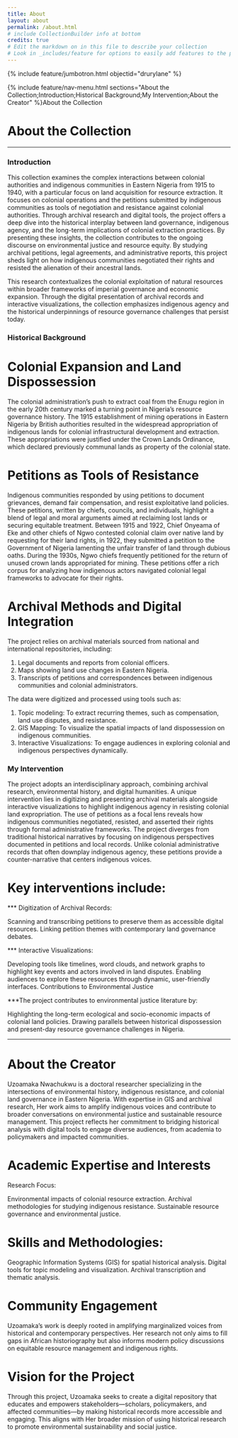 ```yaml
---
title: About
layout: about
permalink: /about.html
# include CollectionBuilder info at bottom
credits: true
# Edit the markdown on in this file to describe your collection
# Look in _includes/feature for options to easily add features to the page
---
```


{% include feature/jumbotron.html objectid="drurylane" %}

{% include feature/nav-menu.html sections="About the Collection;Introduction;Historical Background;My Intervention;About the Creator" %}About the Collection

# About the Collection
---
### Introduction

This collection examines the complex interactions between colonial authorities and indigenous communities in Eastern Nigeria from 1915 to 1940, with a particular focus on land acquisition for resource extraction. It focuses on  colonial  operations and the petitions submitted by indigenous communities as tools of negotiation and resistance against colonial authorities. Through archival research and digital tools, the project offers a deep dive into the historical interplay between land governance, indigenous agency, and the long-term implications of colonial extraction practices. By presenting these insights, the collection contributes to the ongoing discourse on environmental justice and resource equity. By studying archival petitions, legal agreements, and administrative reports, this project sheds light on how indigenous communities negotiated their rights and resisted the alienation of their ancestral lands.

This research contextualizes the colonial exploitation of natural resources within broader frameworks of imperial governance and economic expansion. Through the digital presentation of archival records and interactive visualizations, the collection emphasizes indigenous agency and the historical underpinnings of resource governance challenges that persist today.
### Historical Background

# Colonial Expansion and Land Dispossession

The colonial administration’s push to extract coal from the Enugu region in the early 20th century marked a turning point in Nigeria’s resource governance history. The 1915 establishment of mining operations in Eastern Nigeria by British authorities resulted in the widespread appropriation of indigenous lands for colonial infrastructural development and extraction. These appropriations were justified under the Crown Lands Ordinance, which declared previously communal lands as property of the colonial state.

# Petitions as Tools of Resistance

Indigenous communities responded by using petitions to document grievances, demand fair compensation, and resist exploitative land policies. These petitions, written by chiefs, councils, and individuals, highlight a blend of legal and moral arguments aimed at reclaiming lost lands or securing equitable treatment. Between 1915 and 1922, Chief Onyeama of Eke and other chiefs of Ngwo contested colonial claim over native land by requesting for their land rights, in 1922, they submitted a petition to the Government of Nigeria lamenting the unfair transfer of land through dubious oaths. During the 1930s, Ngwo chiefs frequently petitioned for the return of unused crown lands appropriated for mining. These petitions offer a rich corpus for analyzing how indigenous actors navigated colonial legal frameworks to advocate for their rights.

#   Archival Methods and Digital Integration
The project relies on archival materials sourced from national and international repositories, including:

1. Legal documents and reports from colonial officers.
2. Maps showing land use changes in Eastern Nigeria.
3. Transcripts of petitions and correspondences between indigenous communities and colonial administrators.

The data were digitized and processed using tools such as:

1. Topic modeling: To extract recurring themes, such as compensation, land use disputes, and resistance.
2. GIS Mapping: To visualize the spatial impacts of land dispossession on indigenous communities.
3. Interactive Visualizations: To engage audiences in exploring colonial and indigenous perspectives dynamically.

### My Intervention

The project adopts an interdisciplinary approach, combining archival research, environmental history, and digital humanities. A unique intervention lies in digitizing and presenting archival materials alongside interactive visualizations to highlight indigenous agency in resisting colonial land expropriation. The use of petitions as a focal lens reveals how indigenous communities negotiated, resisted, and asserted their rights through formal administrative frameworks. The project diverges from traditional historical narratives by focusing on indigenous perspectives documented in petitions and local records. Unlike colonial administrative records that often downplay indigenous agency, these petitions provide a counter-narrative that centers indigenous voices.


# Key interventions include:

*** Digitization of Archival Records:

Scanning and transcribing petitions to preserve them as accessible digital resources.
Linking petition themes with contemporary land governance debates.

*** Interactive Visualizations:

Developing tools like timelines, word clouds, and network graphs to highlight key events and actors involved in land disputes.
Enabling audiences to explore these resources through dynamic, user-friendly interfaces.
Contributions to Environmental Justice

***The project contributes to environmental justice literature by:

Highlighting the long-term ecological and socio-economic impacts of colonial land policies.
Drawing parallels between historical dispossession and present-day resource governance challenges in Nigeria.

---
# About the Creator

Uzoamaka Nwachukwu is a doctoral researcher specializing in the intersections of environmental history, indigenous resistance, and colonial land governance in Eastern Nigeria. With expertise in GIS and archival research, Her work aims to amplify indigenous voices and contribute to broader conversations on environmental justice and sustainable resource management. This project reflects her commitment to bridging historical analysis with digital tools to engage diverse audiences, from academia to policymakers and impacted communities.

# Academic Expertise and Interests
Research Focus:

Environmental impacts of colonial resource extraction.
Archival methodologies for studying indigenous resistance.
Sustainable resource governance and environmental justice.

# Skills and Methodologies:

Geographic Information Systems (GIS) for spatial historical analysis.
Digital tools for topic modeling and visualization.
Archival transcription and thematic analysis.

# Community Engagement
Uzoamaka’s work is deeply rooted in amplifying marginalized voices from historical and contemporary perspectives. Her research not only aims to fill gaps in African historiography but also informs modern policy discussions on equitable resource management and indigenous rights.

# Vision for the Project
Through this project, Uzoamaka seeks to create a digital repository that educates and empowers stakeholders—scholars, policymakers, and affected communities—by making historical records more accessible and engaging. This aligns with Her broader mission of using historical research to promote environmental sustainability and social justice.

